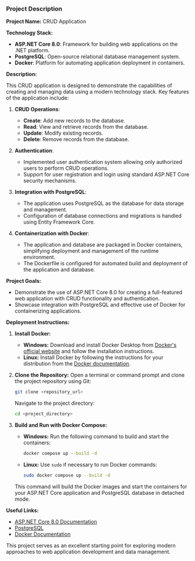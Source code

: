 ### Project Description

**Project Name:** CRUD Application

**Technology Stack:**
- **ASP.NET Core 8.0**: Framework for building web applications on the .NET platform.
- **PostgreSQL**: Open-source relational database management system.
- **Docker**: Platform for automating application deployment in containers.

**Description:**

This CRUD application is designed to demonstrate the capabilities of creating and managing data using a modern technology stack. Key features of the application include:

1. **CRUD Operations**:
   - **Create**: Add new records to the database.
   - **Read**: View and retrieve records from the database.
   - **Update**: Modify existing records.
   - **Delete**: Remove records from the database.

2. **Authentication**:
   - Implemented user authentication system allowing only authorized users to perform CRUD operations.
   - Support for user registration and login using standard ASP.NET Core security mechanisms.

3. **Integration with PostgreSQL**:
   - The application uses PostgreSQL as the database for data storage and management.
   - Configuration of database connections and migrations is handled using Entity Framework Core.

4. **Containerization with Docker**:
   - The application and database are packaged in Docker containers, simplifying deployment and management of the runtime environment.
   - The Dockerfile is configured for automated build and deployment of the application and database.

**Project Goals:**
- Demonstrate the use of ASP.NET Core 8.0 for creating a full-featured web application with CRUD functionality and authentication.
- Showcase integration with PostgreSQL and effective use of Docker for containerizing applications.

**Deployment Instructions:**

1. **Install Docker:**
   - **Windows:** Download and install Docker Desktop from [Docker's official website](https://www.docker.com/products/docker-desktop) and follow the installation instructions.
   - **Linux:** Install Docker by following the instructions for your distribution from the [Docker documentation](https://docs.docker.com/engine/install/).

2. **Clone the Repository:**
   Open a terminal or command prompt and clone the project repository using Git:

   ```bash
   git clone <repository_url>
   ```

   Navigate to the project directory:

   ```bash
   cd <project_directory>
   ```

3. **Build and Run with Docker Compose:**
   - **Windows:**
     Run the following command to build and start the containers:

     ```bash
     docker compose up --build -d
     ```

   - **Linux:**
     Use `sudo` if necessary to run Docker commands:

     ```bash
     sudo docker compose up --build -d
     ```

   This command will build the Docker images and start the containers for your ASP.NET Core application and PostgreSQL database in detached mode.

**Useful Links:**
- [ASP.NET Core 8.0 Documentation](https://docs.microsoft.com/en-us/aspnet/core/)
- [PostgreSQL](https://www.postgresql.org/)
- [Docker Documentation](https://docs.docker.com/)

This project serves as an excellent starting point for exploring modern approaches to web application development and data management.
